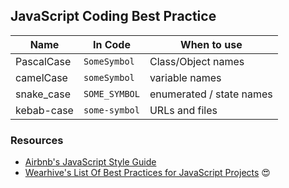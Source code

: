## JavaScript Coding Best Practice

| Name       | In Code       | When to use              |
|------------|---------------|--------------------------|
| PascalCase | `SomeSymbol`  | Class/Object names       |
| camelCase  | `someSymbol`  | variable names           |
| snake_case | `SOME_SYMBOL` | enumerated / state names |
| kebab-case | `some-symbol` | URLs and files           |


### Resources
* [Airbnb's JavaScript Style Guide](https://github.com/airbnb/javascript)
* [Wearhive's List Of Best Practices for JavaScript Projects](https://github.com/wearehive/project-guidelines#readme) 😍